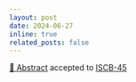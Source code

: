 ```yaml
---
layout: post
date: 2024-06-27
inline: true
related_posts: false
---
```


<a href="#">🚨 Abstract</a> accepted to <a href='https://iscb2024.info/'>ISCB-45</a>